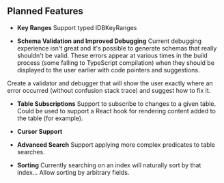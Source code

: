 ## Planned Features

- **Key Ranges** Support typed IDBKeyRanges

- **Schema Validation and Improved Debugging** Current debugging experience isn't great and it's possible to generate schemas that really shouldn't be valid. These errors appear at various times in the build process (some falling to TypeScript compilation) when they should be displayed to the user earlier with code pointers and suggestions.

Create a validator and debugger that will show the user exactly where an error occurred (without confusion stack trace) and suggest how to fix it.

- **Table Subscriptions** Support to subscribe to changes to a given table. Could be used to support a React hook for rendering content added to the table (for example).

- **Cursor Support**

- **Advanced Search** Support applying more complex predicates to table searches.

- **Sorting** Currently searching on an index will naturally sort by that index... Allow sorting by arbitrary fields.
